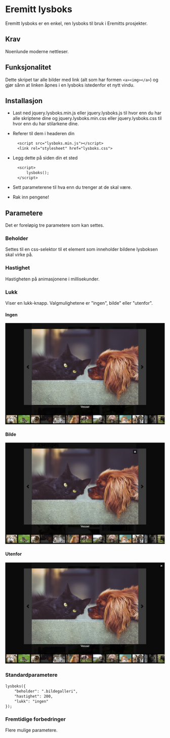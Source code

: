 # Eremitt lysboks

Eremitt lysboks er en enkel, ren lysboks til bruk i Eremitts prosjekter.

## Krav

Noenlunde moderne nettleser.

## Funksjonalitet

Dette skripet tar alle bilder med link (alt som har formen `<a><img></a>`) og gjør sånn at linken åpnes i en lysboks istedenfor et nytt vindu.

## Installasjon

- Last ned jquery.lysboks.min.js eller jquery.lysboks.js til hvor enn du har alle skriptene dine og jquery.lysboks.min.css eller jquery.lysboks.css til hvor enn du har stilarkene dine.

- Referer til dem i headeren din

        <script src="lysboks.min.js"></script>
        <link rel="stylesheet" href="lysboks.css">


- Legg dette på siden din et sted

        <script>
            lysboks();
        </script>

- Sett parameterene til hva enn du trenger at de skal være.

- Rak inn pengene!

## Parametere

Det er foreløpig tre parametere som kan settes.

### Beholder

Settes til en css-selektor til et element som inneholder bildene lysboksen skal virke på.

### Hastighet

Hastigheten på animasjonene i millisekunder.

### Lukk

Viser en lukk-knapp. Valgmulighetene er "ingen", bilde" eller "utenfor".

#### Ingen
![ingen](https://github.com/Ornendil/lysboks/blob/master/img/ingen.png)

#### Bilde
![bilde](https://github.com/Ornendil/lysboks/blob/master/img/bilde.png)

#### Utenfor
![utenfor](https://github.com/Ornendil/lysboks/blob/master/img/utenfor.png)

### Standardparametere

    lysboks({
        "beholder": ".bildegalleri",
        "hastighet": 200,
        "lukk": "ingen"
    });

### Fremtidige forbedringer

Flere mulige parametere.